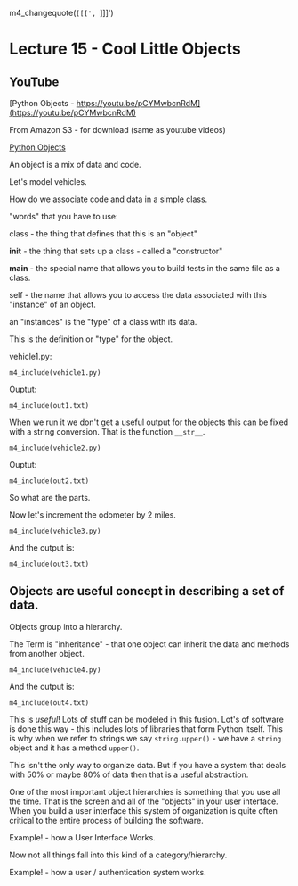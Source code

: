 
m4_changequote(`[[[', `]]]')

# Lecture 15 - Cool Little Objects

## YouTube

[Python Objects - https://youtu.be/pCYMwbcnRdM](https://youtu.be/pCYMwbcnRdM)<br>

From Amazon S3 - for download (same as youtube videos)

[Python Objects](http://uw-s20-2015.s3.amazonaws.com/1015-L-15-objects.mp4)<br>



An object is a mix of data and code.

Let's model vehicles.

How do we associate code and data in a simple class.

"words" that you have to use:

class - the thing that defines that this is an "object"

__init__ - the thing that sets up a class - called a "constructor"

__main__ - the special name that allows you to build tests in the same file as a class.

self - the name that allows you to access the data associated with this "instance" of an object.

an "instances" is the "type" of a class with its data.


This is the definition or "type" for the object.

vehicle1.py:

```
m4_include(vehicle1.py)
```

Ouptut:

```
m4_include(out1.txt)
```


When we run it we don't get a useful output for the objects this can be fixed with
a string conversion.  That is the function `__str__`.


```
m4_include(vehicle2.py)
```

Ouptut:

```
m4_include(out2.txt)
```

So what are the parts.



Now let's increment the odometer by 2 miles.

```
m4_include(vehicle3.py)
```

And the output is:

```
m4_include(out3.txt)
```


	
## Objects are useful concept in describing a set of data.

Objects group into a hierarchy.

The Term is "inheritance" - that one object can inherit the data and methods from
another object.



```
m4_include(vehicle4.py)
```

And the output is:

```
m4_include(out4.txt)
```


This is *useful*!  Lots of stuff can be modeled in this fusion.  Lot's of software
is done this way - this includes lots of libraries that form Python itself.  This is
why when we refer to strings we say `string.upper()` - we have a `string` object
and it has a method `upper()`.


This isn't the only way to organize data.  But if you have a system that deals with
50% or maybe 80% of data then that is a useful abstraction.

One of the most important object hierarchies is something that you use all the time.
That is the screen and all of the "objects" in your user interface.  When you build a
user interface this system of organization is quite often critical to the entire process
of building the software.


Example! - how a User Interface Works.


Now not all things fall into this kind of a category/hierarchy.


Example! - how a user / authentication system works.



